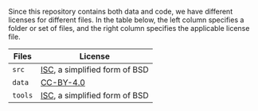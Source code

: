 Since this repository contains both data and code, we have different licenses for different files.
In the table below, the left column specifies a folder or set of files, and the right column specifies the applicable license file.

Files     | License
--------- | ----------------------------------------------------------------
`src`     | [ISC](./tools/LICENSE-src.txt), a simplified form of BSD
`data`    | [CC-BY-4.0](./data/LICENSE-data.txt)
`tools`   | [ISC](./tools/LICENSE-tools.txt), a simplified form of BSD

